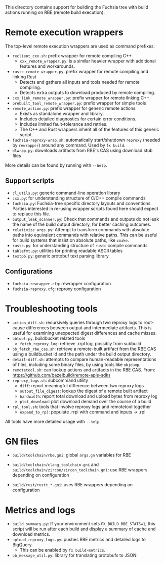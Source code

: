 This directory contains support for building the Fuchsia tree
with build actions running on RBE (remote build execution).

# Remote execution wrappers

The top-level remote execution wrappers are used as command prefixes:

*   `reclient_cxx.sh`: prefix wrapper for remote compiling C++
    *   `cxx_remote_wrapper.py`: is a similar heavier wrapper with additional features
        and workarounds.
*   `rustc_remote_wrapper.py`: prefix wrapper for remote compiling and linking Rust
    *   Detects and gathers all inputs and tools needed for remote compiling.
    *   Detects extra outputs to download produced by remote compiling.
*   `cxx_link_remote_wrapper.py`: prefix wrapper for remote ilnking C++
*   `prebuilt_tool_remote_wrapper.py`: prefix wrapper for simple tools
*   `remote_action.py`: prefix wrapper for generic remote actions
    * Exists as standalone wrapper and library.
    * Includes detailed diagnostics for certain error conditions.
    * Includes limited fault-tolerance and retries.
    * The C++ and Rust wrappers inherit all of the features of this generic
      script.
*   `fuchsia-reproxy-wrap.sh`: automatically start/shutdown `reproxy` (needed by
    `rewrapper`) around any command.  Used by `fx build`.
*   `dlwrap.py`: downloads artifacts from RBE's CAS using download stub files

More details can be found by running with `--help`.

## Support scripts

*   `cl_utils.py`: generic command-line operation library
*   `cxx.py`: for understanding structure of C/C++ compile commands
*   `fuchsia.py`: Fuchsia-tree specific directory layouts and conventions.
    Parties interested in re-using wrapper scripts found here should expect
    to replace this file.
*   `output_leak_scanner.py`: Check that commands and outputs do not leak
    the name of the build output directory, for better caching outcomes.
*   `relativize_args.py`: Attempt to transform commands with absolute paths
    into equivalent commands with relative paths.  This can be useful for
    build systems that insist on absolute paths, like `cmake`.
*   `rustc.py`: for understanding structure of `rustc` compile commands
*   `tablefmt.py`: utilities for printing readable ASCII tables
*   `textpb.py`: generic protobuf text parsing library

## Configurations

*   `fuchsia-rewrapper.cfg`: rewrapper configuration
*   `fuchsia-reproxy.cfg`: reproxy configuration

# Troubleshooting tools

*   `action_diff.sh`: recursively queries through two reproxy logs to
    root-cause differences between output and intermediate artifacts.
    This is useful for examining unexpected digest differences and
    cache misses.
*   `bbtool.py`: buildbucket related tools
    *   `fetch_reproxy_log`: retrieve .rrpl log, possibly from subbuild.
*   `bb_fetch_rbe_cas.sh`: retrieve a remote-built artifact from the
    RBE CAS using a buildbucket id and the path under the build output
    directory.
*   `detail-diff.sh`: attempts to compare human-readable representations
    of files, including some binary files, by using tools like `objdump`.
*   `remotetool.sh`: can lookup actions and artifacts in the RBE CAS.
    From: https://github.com/bazelbuild/remote-apis-sdks
*   `reproxy_logs.sh`: subcommand utility
    *   `diff`: report meaningful difference between two reproxy logs
    *   `output_file_digest`: lookup the digest of a remote built artifact
    *   `bandwidth`: report total download and upload bytes from reproxy log
    *   `plot_download`: plot download demand over the course of a build
*   `rpl_tool.sh`: tools that involve reproxy logs and remotetool together
    *   `expand_to_rpl`: populate .rrpl with command and inputs -> .rpl

All tools have more detailed usage with `--help`.

# GN files

*   `build/toolchain/rbe.gni`: global `args.gn` variables for RBE

*   `build/toolchain/clang_toolchain.gni` and
    `build/toolchain/zircon/zircon_toolchain.gni`: use RBE wrappers depending on
    configuration
*   `build/rust/rustc_*.gni`: uses RBE wrappers depending on configuration

# Metrics and logs

*   `build_summary.py`: If your environment sets `FX_BUILD_RBE_STATS=1`,
    this script will be run after each build and display a summary of
    cache and download metrics.
*   `upload_reproxy_logs.py`: pushes RBE metrics and detailed logs to
     BigQuery.
     *   This can be enabled by `fx build-metrics`.
*   `pb_message_util.py`: library for translating protobufs to JSON
